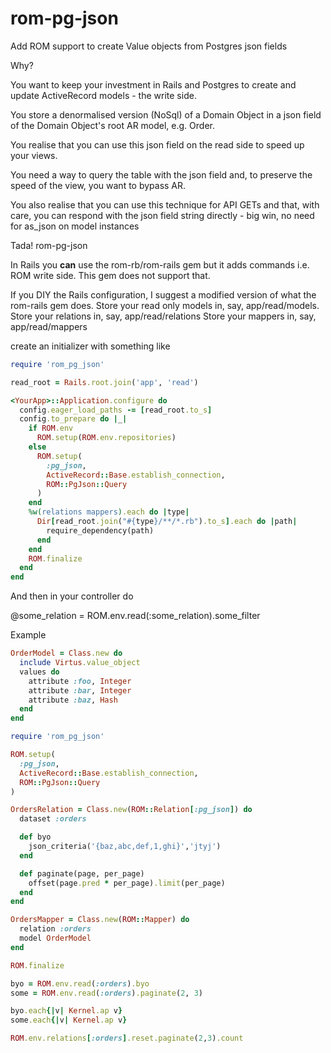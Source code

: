 # rom-pg-json
Add ROM support to create Value objects from Postgres json fields

Why?

You want to keep your investment in Rails and Postgres to
create and update ActiveRecord models - the write side.

You store a denormalised version (NoSql) of a Domain Object
in a json field of the Domain Object's root AR model, e.g. Order.

You realise that you can use this json field on the read side
to speed up your views.

You need a way to query the table with the json field and, to
preserve the speed of the view, you want to bypass AR.

You also realise that you can use this technique for API GETs and
that, with care, you can respond with the json field string
directly - big win, no need for as_json on model instances

Tada! rom-pg-json

In Rails you **can** use the rom-rb/rom-rails gem but it adds
commands i.e. ROM write side.  This gem does not support that.

If you DIY the Rails configuration, I suggest a modified version
of what the rom-rails gem does.
Store your read only models in, say, app/read/models.
Store your relations in, say, app/read/relations
Store your mappers in, say, app/read/mappers

create an initializer with something like
```ruby
require 'rom_pg_json'

read_root = Rails.root.join('app', 'read')

<YourApp>::Application.configure do
  config.eager_load_paths -= [read_root.to_s]
  config.to_prepare do |_|
    if ROM.env
      ROM.setup(ROM.env.repositories)
    else
      ROM.setup(
        :pg_json,
        ActiveRecord::Base.establish_connection,
        ROM::PgJson::Query
      )
    end
    %w(relations mappers).each do |type|
      Dir[read_root.join("#{type}/**/*.rb").to_s].each do |path|
        require_dependency(path)
      end
    end
    ROM.finalize
  end
end
```

And then in your controller do

@some_relation = ROM.env.read(:some_relation).some_filter

Example

```ruby
OrderModel = Class.new do
  include Virtus.value_object
  values do
    attribute :foo, Integer
    attribute :bar, Integer
    attribute :baz, Hash
  end
end

require 'rom_pg_json'

ROM.setup(
  :pg_json,
  ActiveRecord::Base.establish_connection,
  ROM::PgJson::Query
)

OrdersRelation = Class.new(ROM::Relation[:pg_json]) do
  dataset :orders

  def byo
    json_criteria('{baz,abc,def,1,ghi}','jtyj')
  end

  def paginate(page, per_page)
    offset(page.pred * per_page).limit(per_page)
  end
end

OrdersMapper = Class.new(ROM::Mapper) do
  relation :orders
  model OrderModel
end

ROM.finalize

byo = ROM.env.read(:orders).byo
some = ROM.env.read(:orders).paginate(2, 3)

byo.each{|v| Kernel.ap v}
some.each{|v| Kernel.ap v}

ROM.env.relations[:orders].reset.paginate(2,3).count

```
